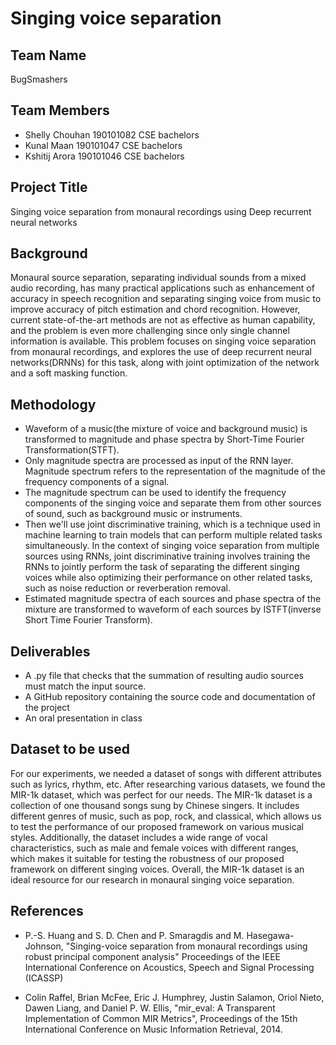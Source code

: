 # Singing voice separation

## Team Name
BugSmashers

## Team Members
* Shelly Chouhan 	190101082 	CSE 	bachelors
* Kunal Maan 		190101047 	CSE 	bachelors
* Kshitij Arora 	190101046 	CSE 	bachelors

## Project Title
Singing voice separation from monaural recordings using Deep recurrent neural networks

## Background
Monaural source separation, separating individual sounds from a mixed audio recording, has many practical applications such as enhancement of accuracy in speech recognition and separating singing voice from music to improve accuracy of pitch estimation and chord recognition. However, current state-of-the-art methods are not as effective as human capability, and the problem is even more challenging since only single channel information is available. This problem focuses on singing voice separation from monaural recordings, and explores the use of deep recurrent neural networks(DRNNs) for this task, along with joint optimization of the network and a soft masking function.

## Methodology
* Waveform of a music(the mixture of voice and background music) is transformed to magnitude and phase spectra by Short-Time Fourier Transformation(STFT).
* Only magnitude spectra are processed as input of the RNN layer. Magnitude spectrum refers to the representation of the magnitude of the frequency components of a signal.
* The magnitude spectrum can be used to identify the frequency components of the singing voice and separate them from other sources of sound, such as background music or instruments. 
* Then we'll  use joint discriminative training, which is a technique used in machine learning to train models that can perform multiple related tasks simultaneously. In the context of singing voice separation from multiple sources using RNNs, joint discriminative training involves training the RNNs to jointly perform the task of separating the different singing voices while also optimizing their performance on other related tasks, such as noise reduction or reverberation removal.
* Estimated magnitude spectra of each sources and phase spectra of the mixture are transformed to waveform of each sources by ISTFT(inverse Short Time Fourier Transform).

## Deliverables
* A .py file that checks that the summation of resulting audio sources must match the input source.
* A GitHub repository containing the source code and documentation of the project
* An oral presentation in class

## Dataset to be used
For our experiments, we needed a dataset of songs with different attributes such as lyrics, rhythm, etc. After researching various datasets, we found the MIR-1k dataset, which was perfect for our needs. The MIR-1k dataset is a collection of one thousand songs sung by Chinese singers. It includes different genres of music, such as pop, rock, and classical, which allows us to test the performance of our proposed framework on various musical styles. Additionally, the dataset includes a wide range of vocal characteristics, such as male and female voices with different ranges, which makes it suitable for testing the robustness of our proposed framework on different singing voices. Overall, the MIR-1k dataset is an ideal resource for our research in monaural singing voice separation.

## References
* P.-S. Huang and S. D. Chen and P. Smaragdis and M. Hasegawa-Johnson, "Singing-voice separation from monaural recordings using robust principal component analysis" Proceedings of the IEEE International Conference on Acoustics, Speech and Signal Processing (ICASSP)

* Colin Raffel, Brian McFee, Eric J. Humphrey, Justin Salamon, Oriol Nieto, Dawen Liang, and Daniel P. W. Ellis, "mir_eval: A Transparent Implementation of Common MIR Metrics", Proceedings of the 15th International Conference on Music Information Retrieval, 2014.


